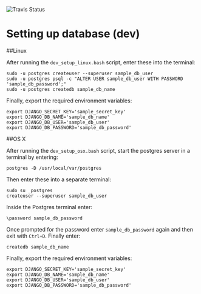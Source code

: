 ![Travis Status](https://magnum.travis-ci.com/SanaMobile/sana.protocol_builder.svg?token=ZGEsLaeuqpxx3zs2nxUA&branch=master)

Setting up database (dev)
===

##Linux

After running the `dev_setup_linux.bash` script, enter these into the terminal:

```
sudo -u postgres createuser --superuser sample_db_user
sudo -u postgres psql -c "ALTER USER sample_db_user WITH PASSWORD 'sample_db_password';"
sudo -u postgres createdb sample_db_name
```

Finally, export the required environment variables:

```
export DJANGO_SECRET_KEY='sample_secret_key'
export DJANGO_DB_NAME='sample_db_name'
export DJANGO_DB_USER='sample_db_user'
export DJANGO_DB_PASSWORD='sample_db_password'
```

##OS X


After running the `dev_setup_osx.bash` script, start the postgres server in a terminal by entering:

```
postgres -D /usr/local/var/postgres
```
Then enter these into a separate terminal:

```
sudo su _postgres
createuser --superuser sample_db_user
```

Inside the Postgres terminal enter:

```
\password sample_db_password
```

Once prompted for the password enter `sample_db_password` again and then exit with `Ctrl+D`. Finally enter:

```
createdb sample_db_name
```

Finally, export the required environment variables:

```
export DJANGO_SECRET_KEY='sample_secret_key'
export DJANGO_DB_NAME='sample_db_name'
export DJANGO_DB_USER='sample_db_user'
export DJANGO_DB_PASSWORD='sample_db_password'
```
